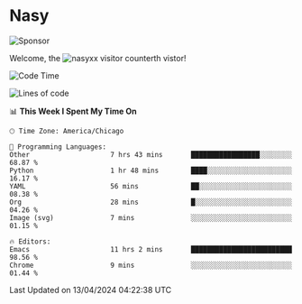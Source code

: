 # Nasy

<!--
<p align="center">
<img height="200" src="https://github-readme-stats.vercel.app/api?username=nasyxx&count_private=true&show_icons=true&theme=dracula&include_all_commits=true"/>
<img height="200" src="https://github-readme-stats.vercel.app/api/top-langs/?username=nasyxx&theme=dracula&hide=html,jupyter+notebook&count_private=true&show_icons=true"/>
</p>

  
----------------
-->

![Sponsor](https://img.shields.io/static/v1.svg?label=Sponsor&message=%E2%9D%A4&logo=GitHub&style=flat&color=pink)
 
Welcome, the ![nasyxx visitor counter](https://count.getloli.com/get/@nasyxx?theme=rule34)th vistor!
 
<!--START_SECTION:waka-->
![Code Time](http://img.shields.io/badge/Code%20Time-4%2C388%20hrs%2010%20mins-blue)

![Lines of code](https://img.shields.io/badge/From%20Hello%20World%20I%27ve%20Written-6.3%20million%20lines%20of%20code-blue)

📊 **This Week I Spent My Time On** 

```text
🕑︎ Time Zone: America/Chicago

💬 Programming Languages: 
Other                    7 hrs 43 mins       █████████████████░░░░░░░░   68.87 % 
Python                   1 hr 48 mins        ████░░░░░░░░░░░░░░░░░░░░░   16.17 % 
YAML                     56 mins             ██░░░░░░░░░░░░░░░░░░░░░░░   08.38 % 
Org                      28 mins             █░░░░░░░░░░░░░░░░░░░░░░░░   04.26 % 
Image (svg)              7 mins              ░░░░░░░░░░░░░░░░░░░░░░░░░   01.15 % 

🔥 Editors: 
Emacs                    11 hrs 2 mins       █████████████████████████   98.56 % 
Chrome                   9 mins              ░░░░░░░░░░░░░░░░░░░░░░░░░   01.44 % 
```


 Last Updated on 13/04/2024 04:22:38 UTC
<!--END_SECTION:waka-->

<!-- ![visitors](https://visitor-badge.laobi.icu/badge?page_id=nasyxx.nasyxx) -->
